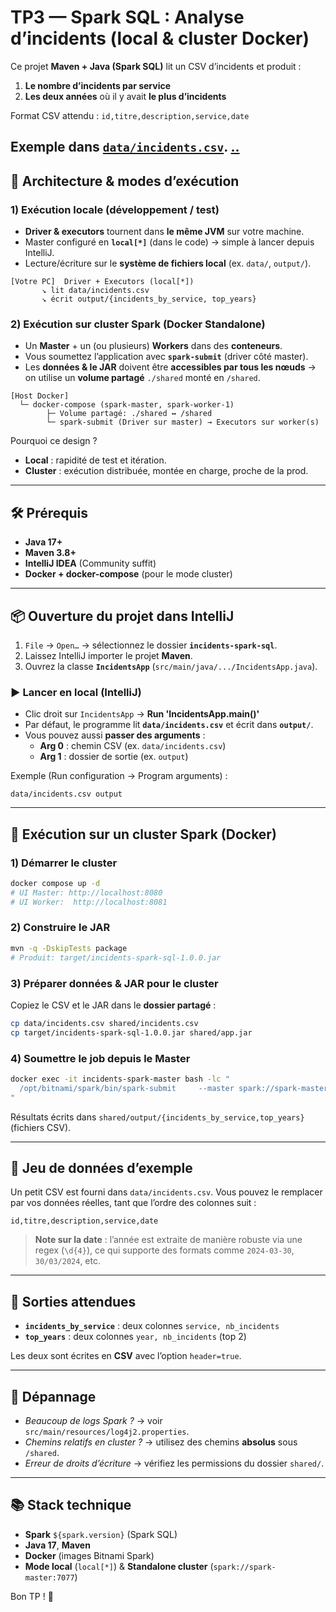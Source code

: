 # TP3 — Spark SQL : Analyse d’incidents (local & cluster Docker)

Ce projet **Maven + Java (Spark SQL)** lit un CSV d’incidents et produit :
1) **Le nombre d’incidents par service**
2) **Les deux années** où il y avait **le plus d’incidents**

Format CSV attendu : `id,titre,description,service,date`

Exemple dans [`data/incidents.csv`](data/incidents.csv).
[..](..)
---

## 🧱 Architecture & modes d’exécution

### 1) Exécution locale (développement / test)
- **Driver & executors** tournent dans **le même JVM** sur votre machine.
- Master configuré en **`local[*]`** (dans le code) → simple à lancer depuis IntelliJ.
- Lecture/écriture sur le **système de fichiers local** (ex. `data/`, `output/`).

```
[Votre PC]  Driver + Executors (local[*])
       ↘ lit data/incidents.csv
       ↘ écrit output/{incidents_by_service, top_years}
```

### 2) Exécution sur cluster Spark (Docker Standalone)
- Un **Master** + un (ou plusieurs) **Workers** dans des **conteneurs**.
- Vous soumettez l’application avec **`spark-submit`** (driver côté master).
- Les **données & le JAR** doivent être **accessibles par tous les nœuds** → on utilise un **volume partagé** `./shared` monté en `/shared`.

```
[Host Docker]
  └─ docker-compose (spark-master, spark-worker-1)
        ├─ Volume partagé: ./shared ↔ /shared
        └─ spark-submit (Driver sur master) → Executors sur worker(s)
```

Pourquoi ce design ?
- **Local** : rapidité de test et itération.
- **Cluster** : exécution distribuée, montée en charge, proche de la prod.

---

## 🛠️ Prérequis

- **Java 17+**
- **Maven 3.8+**
- **IntelliJ IDEA** (Community suffit)
- **Docker + docker-compose** (pour le mode cluster)

---

## 📦 Ouverture du projet dans IntelliJ

1. `File` → `Open…` → sélectionnez le dossier **`incidents-spark-sql`**.
2. Laissez IntelliJ importer le projet **Maven**.
3. Ouvrez la classe **`IncidentsApp`** (`src/main/java/.../IncidentsApp.java`).

### ▶️ Lancer en local (IntelliJ)
- Clic droit sur `IncidentsApp` → **Run 'IncidentsApp.main()'**
- Par défaut, le programme lit **`data/incidents.csv`** et écrit dans **`output/`**.
- Vous pouvez aussi **passer des arguments** :
  - **Arg 0** : chemin CSV (ex. `data/incidents.csv`)
  - **Arg 1** : dossier de sortie (ex. `output`)

Exemple (Run configuration → Program arguments) :
```
data/incidents.csv output
```

---

## 🐳 Exécution sur un cluster Spark (Docker)

### 1) Démarrer le cluster
```bash
docker compose up -d
# UI Master: http://localhost:8080
# UI Worker:  http://localhost:8081
```

### 2) Construire le JAR
```bash
mvn -q -DskipTests package
# Produit: target/incidents-spark-sql-1.0.0.jar
```

### 3) Préparer données & JAR pour le cluster
Copiez le CSV et le JAR dans le **dossier partagé** :
```bash
cp data/incidents.csv shared/incidents.csv
cp target/incidents-spark-sql-1.0.0.jar shared/app.jar
```

### 4) Soumettre le job depuis le Master
```bash
docker exec -it incidents-spark-master bash -lc "
  /opt/bitnami/spark/bin/spark-submit     --master spark://spark-master:7077     --class ma.enset.incidents.IncidentsApp     /shared/app.jar     /shared/incidents.csv     /shared/output
"
```

Résultats écrits dans `shared/output/{incidents_by_service,top_years}` (fichiers CSV).

---

## 🧪 Jeu de données d’exemple

Un petit CSV est fourni dans `data/incidents.csv`. Vous pouvez le remplacer par vos données réelles, tant que l’ordre des colonnes suit :

```
id,titre,description,service,date
```

> **Note sur la date** : l’année est extraite de manière robuste via une regex (`\d{4}`), ce qui supporte des formats comme `2024-03-30`, `30/03/2024`, etc.

---

## 🧾 Sorties attendues

- **`incidents_by_service`** : deux colonnes `service, nb_incidents`
- **`top_years`** : deux colonnes `year, nb_incidents` (top 2)

Les deux sont écrites en **CSV** avec l’option `header=true`.

---

## 🧰 Dépannage

- *Beaucoup de logs Spark ?* → voir `src/main/resources/log4j2.properties`.
- *Chemins relatifs en cluster ?* → utilisez des chemins **absolus** sous `/shared`.
- *Erreur de droits d’écriture* → vérifiez les permissions du dossier `shared/`.

---

## 📚 Stack technique

- **Spark** `${spark.version}` (Spark SQL)
- **Java 17**, **Maven**
- **Docker** (images Bitnami Spark)
- **Mode local** (`local[*]`) & **Standalone cluster** (`spark://spark-master:7077`)

Bon TP ! 🚀
